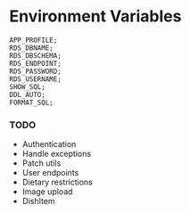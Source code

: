 # Environment Variables

```
APP_PROFILE;
RDS_DBNAME;
RDS_DBSCHEMA;
RDS_ENDPOINT;
RDS_PASSWORD;
RDS_USERNAME;
SHOW_SQL;
DDL_AUTO;
FORMAT_SQL;
```

### TODO

- Authentication
- Handle exceptions
- Patch utils
- User endpoints
- Dietary restrictions
- Image upload
- DishItem